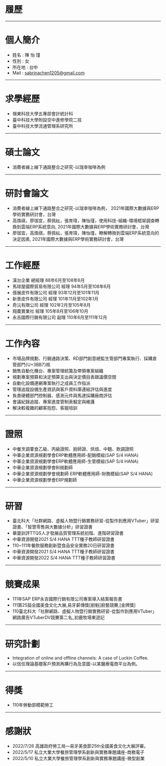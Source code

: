 # 履歷
---
# 個人簡介
- 姓名 : 陳 怡 瑾
- 性別 : 女
- 所在地 : 台中
- Mail : sabrinachen1205@gmail.com
---
# 求學經歷
- 嶺東科技大學五專部會計統計科
- 臺中科技大學附設空中進修學院二技
- 臺中科技大學流通管理系研究所
---
# 碩士論文
- 消費者線上線下通路整合之研究-以瑞幸咖啡為例
---
# 研討會論文
- 消費者線上線下通路整合之研究-以瑞幸咖啡為例， 2021年國際大數據與ERP學術實務研討會，台灣
- 高煥祺，廖珈宜，蔡佩紜，張育瑋，陳怡瑾，使用科技-組織-環境框架調查轉換到雲端ERP系統意向, 2021年國際大數據與ERP學術實務研討會，台灣
- 廖珈宜，高煥祺，蔡佩紜，張育瑋，陳怡瑾，瞭解轉換到雲端ERP系統意向的決定因素, 2021年國際大數據與ERP學術實務研討會，台灣
---
# 工作經歷
- 漢台企業 總經理 88年6月至108年6月
- 馬球屋國際貿易有限公司 經理 94年5月至108年6月
- 億展皮件有限公司 經理 93年12月至101年11月
- 新景皮件有限公司 經理 101年11月至102年1月
- 奇沅有限公司 經理 102年2月至105年8月
- 翔農實業社 經理 105年8月至106年10月
- 永吉國際行銷有限公司 副理 110年6月至111年12月
---
# 工作內容
- 市場品牌規劃、行銷通路決策、RD部門創意總監生管部門專案執行、採購倉管部門{U+3BB7}核
- 銷售自動化機台、專案管理統籌及帶領專案組織
- 規劃專案預算和決定預算支出與決定價目表跟議價空間
- 自動化設備連網專案執行之成員工作指派
- 管理追蹤設備生產資訊與客戶資料庫連結評估與進度
- 負責硬體部門控制器、感測元件與馬達採購廠商評估
- 會議紀錄追蹤、專案進度管制表擬定與維護
- 解決較複雜的顧客抱怨、客服培訓
---
# 證照
- 中餐烹調葷食乙級、丙級證照、廚師證、烘焙、中麵、飲調證照
- 中華企業資源規劃學會ERP軟體應用師-配銷模組(SAP S/4 HANA)
- 中華企業資源規劃學會ERP軟體應用師-生管模組(SAP S/4 HANA)
- 中華企業資源規劃學會BI規劃師
- 中華企業資源規劃學會規劃師 ERP軟體應用師-財務模組(SAP S/4 HANA)
- 中華企業資源規劃學會ERP規劃師
---
# 研習
- 臺北科大「社群網路、虛擬人物暨行銷實務研習-從製作到應用VTuber」研習證書、「智慧零售與大數據分析」研習證書
- 華廈訓評TTQS人才發展品質管理系統初階、進階研習證書
- 中華資源開發2021 S/4 HANA TTT種子教師研習證書
- 110~111年餐飲服務創新暨食品安全實務20日研習證書
- 中華資源開發2021 S/4 HANA TTT種子教師研習證書
- 中華資源開發2022 S/4 HANA TTT種子教師研習證書
---
# 競賽成果
- 111年SAP ERP永吉國際行銷有限公司專案導入結案報告書
- 111第25屆全國美食文化大展,易牙薪傳獎[廚魁]廚藝競賽,[金牌獎]
- 110臺北科大「社群網路、虛擬人物暨行銷實務研習-從製作到應用VTuber」網路廣告VTuberDV競賽第二名_初鹿牧場東遊記
---
# 研究計劃
- Integration of online and offline channels: A case of Luckin Coffee.
- 以信任理論基礎客戶預測再購行為及意圖-以某醫療電商平台為例。
---
# 得獎
- 110年勞動部模範勞工
---
# 感謝狀
- 2022/7/26	高雄政府勞工局—易牙美食節25th全國美食文化大展評審。
- 2022/5/17	私立大業大學餐旅管理學系創新與實務專題講座-商務電子
- 2022/5/10	私立大業大學餐旅管理學系創新與實務專題講座-微型創業

